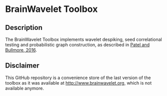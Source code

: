 # BrainWavelet Toolbox
## Description
The BrainWavelet Toolbox implements wavelet despiking, seed correlational testing and probabilistic graph construction, as described in [Patel and Bullmore, 2016](https://doi.org/10.1016/j.neuroimage.2015.04.052).

## Disclaimer
This GitHub repository is a convenience store of the last version of the toolbox as it was available at http://www.brainwavelet.org, which is not available anymore.
